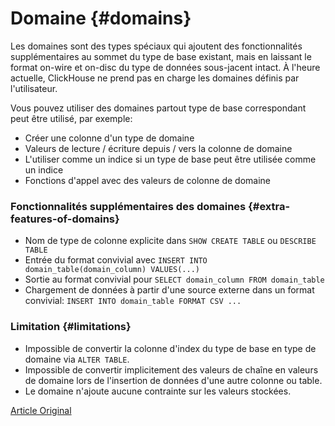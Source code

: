 # Domaine {#domains}

Les domaines sont des types spéciaux qui ajoutent des fonctionnalités supplémentaires au sommet du type de base existant, mais en laissant le format on-wire et on-disc du type de données sous-jacent intact. À l'heure actuelle, ClickHouse ne prend pas en charge les domaines définis par l'utilisateur.

Vous pouvez utiliser des domaines partout type de base correspondant peut être utilisé, par exemple:

-   Créer une colonne d'un type de domaine
-   Valeurs de lecture / écriture depuis / vers la colonne de domaine
-   L'utiliser comme un indice si un type de base peut être utilisée comme un indice
-   Fonctions d'appel avec des valeurs de colonne de domaine

### Fonctionnalités supplémentaires des domaines {#extra-features-of-domains}

-   Nom de type de colonne explicite dans `SHOW CREATE TABLE` ou `DESCRIBE TABLE`
-   Entrée du format convivial avec `INSERT INTO domain_table(domain_column) VALUES(...)`
-   Sortie au format convivial pour `SELECT domain_column FROM domain_table`
-   Chargement de données à partir d'une source externe dans un format convivial: `INSERT INTO domain_table FORMAT CSV ...`

### Limitation {#limitations}

-   Impossible de convertir la colonne d'index du type de base en type de domaine via `ALTER TABLE`.
-   Impossible de convertir implicitement des valeurs de chaîne en valeurs de domaine lors de l'insertion de données d'une autre colonne ou table.
-   Le domaine n'ajoute aucune contrainte sur les valeurs stockées.

[Article Original](https://clickhouse.tech/docs/en/data_types/domains/overview) <!--hide-->
